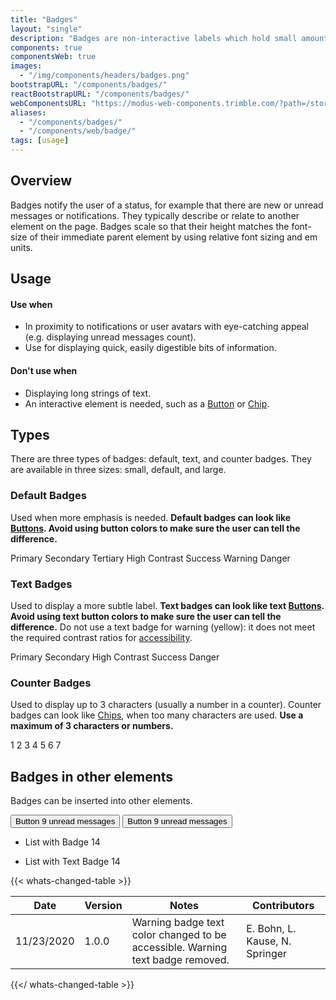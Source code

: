 ```yaml
---
title: "Badges"
layout: "single"
description: "Badges are non-interactive labels which hold small amounts of information."
components: true
componentsWeb: true
images:
  - "/img/components/headers/badges.png"
bootstrapURL: "/components/badges/"
reactBootstrapURL: "/components/badges/"
webComponentsURL: "https://modus-web-components.trimble.com/?path=/story/components-badge--default"
aliases:
  - "/components/badges/"
  - "/components/web/badge/"
tags: [usage]
---
```


## Overview

Badges notify the user of a status, for example that there are new or unread messages or notifications. They typically describe or relate to another element on the page. Badges scale so that their height matches the font-size of their immediate parent element by using relative font sizing and em units.

## Usage

#### Use when

- In proximity to notifications or user avatars with eye-catching appeal (e.g. displaying unread messages count).
- Use for displaying quick, easily digestible bits of information.

#### Don't use when

- Displaying long strings of text.
- An interactive element is needed, such as a [Button](/components/web/buttons/) or [Chip](/components/web/chips/).

## Types

There are three types of badges: default, text, and counter badges. They are available in three sizes: small, default, and large.

### Default Badges

Used when more emphasis is needed. **Default badges can look like [Buttons](/components/web/buttons/). Avoid using button colors to make sure the user can tell the difference.**

<div class="guide-example-block">
  <div class="guide-sample">
    <span class="badge bg-primary">Primary</span>
    <span class="badge bg-secondary">Secondary</span>
    <span class="badge bg-tertiary">Tertiary</span>
    <span class="badge bg-high-contrast">High Contrast</span>
    <span class="badge bg-success">Success</span>
    <span class="badge bg-warning text-dark">Warning</span>
    <span class="badge bg-danger">Danger</span>
  </div>
</div>

### Text Badges

Used to display a more subtle label. **Text badges can look like text [Buttons](/components/web/buttons/). Avoid using text button colors to make sure the user can tell the difference.** Do not use a text badge for warning (yellow): it does not meet the required contrast ratios for [accessibility](/foundations/accessibility/).

<div class="guide-example-block">
  <div class="guide-sample">
    <span class="badge text-primary">Primary</span>
    <span class="badge text-secondary">Secondary</span>
    <span class="badge text-body">High Contrast</span>
    <span class="badge text-success">Success</span>
    <span class="badge text-danger">Danger</span>
  </div>
</div>

### Counter Badges

Used to display up to 3 characters (usually a number in a counter). Counter badges can look like [Chips](/components/web/chips/), when too many characters are used. **Use a maximum of 3 characters or numbers.**

<div class="guide-sample">
    <div>
      <span class="badge badge-pill bg-primary">1</span>
      <span class="badge badge-pill bg-secondary">2</span>
      <span class="badge badge-pill bg-tertiary">3</span>
      <span class="badge badge-pill bg-high-contrast">4</span>
      <span class="badge badge-pill bg-success">5</span>
      <span class="badge badge-pill bg-warning text-dark">6</span>
      <span class="badge badge-pill bg-danger">7</span>
    </div>
</div>

## Badges in other elements

Badges can be inserted into other elements.

<div class="guide-example-block">
  <div class="guide-sample">
    <button type="button" class="btn btn-outline-primary">
    Button <span class="badge bg-primary">9</span>
    <span class="sr-only visually-hidden">unread messages</span>
    </button>
    <button type="button" class="btn btn-primary">
    Button <span class="badge text-white">9</span>
    <span class="sr-only visually-hidden">unread messages</span>
    </button>
    <ul class="mt-3 list-group">
      <li class="list-group-item d-flex justify-content-between align-items-center">
        <span class="text-body">List with Badge</span>
        <span class="badge bg-primary badge-pill">14</span>
      </li>
    </ul>
    <ul class="mt-3 list-group">
      <li class="list-group-item d-flex justify-content-between align-items-center">
        <span class="text-body">List with Text Badge</span>
        <span class="badge text-primary badge-pill">14</span>
      </li>
    </ul>
  </div>
</div>

{{< whats-changed-table >}}

| Date       | Version | Notes                                                                          | Contributors                   |
| ---------- | ------- | ------------------------------------------------------------------------------ | ------------------------------ |
| 11/23/2020 | 1.0.0   | Warning badge text color changed to be accessible. Warning text badge removed. | E. Bohn, L. Kause, N. Springer |

{{</ whats-changed-table >}}
